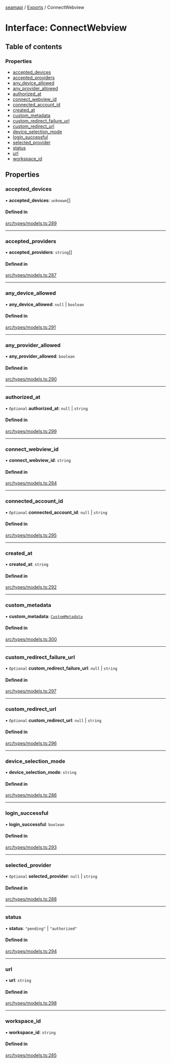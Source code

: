 [seamapi](../README.md) / [Exports](../modules.md) / ConnectWebview

# Interface: ConnectWebview

## Table of contents

### Properties

- [accepted\_devices](ConnectWebview.md#accepted_devices)
- [accepted\_providers](ConnectWebview.md#accepted_providers)
- [any\_device\_allowed](ConnectWebview.md#any_device_allowed)
- [any\_provider\_allowed](ConnectWebview.md#any_provider_allowed)
- [authorized\_at](ConnectWebview.md#authorized_at)
- [connect\_webview\_id](ConnectWebview.md#connect_webview_id)
- [connected\_account\_id](ConnectWebview.md#connected_account_id)
- [created\_at](ConnectWebview.md#created_at)
- [custom\_metadata](ConnectWebview.md#custom_metadata)
- [custom\_redirect\_failure\_url](ConnectWebview.md#custom_redirect_failure_url)
- [custom\_redirect\_url](ConnectWebview.md#custom_redirect_url)
- [device\_selection\_mode](ConnectWebview.md#device_selection_mode)
- [login\_successful](ConnectWebview.md#login_successful)
- [selected\_provider](ConnectWebview.md#selected_provider)
- [status](ConnectWebview.md#status)
- [url](ConnectWebview.md#url)
- [workspace\_id](ConnectWebview.md#workspace_id)

## Properties

### accepted\_devices

• **accepted\_devices**: `unknown`[]

#### Defined in

[src/types/models.ts:289](https://github.com/seamapi/javascript/blob/main/src/types/models.ts#L289)

___

### accepted\_providers

• **accepted\_providers**: `string`[]

#### Defined in

[src/types/models.ts:287](https://github.com/seamapi/javascript/blob/main/src/types/models.ts#L287)

___

### any\_device\_allowed

• **any\_device\_allowed**: ``null`` \| `boolean`

#### Defined in

[src/types/models.ts:291](https://github.com/seamapi/javascript/blob/main/src/types/models.ts#L291)

___

### any\_provider\_allowed

• **any\_provider\_allowed**: `boolean`

#### Defined in

[src/types/models.ts:290](https://github.com/seamapi/javascript/blob/main/src/types/models.ts#L290)

___

### authorized\_at

• `Optional` **authorized\_at**: ``null`` \| `string`

#### Defined in

[src/types/models.ts:299](https://github.com/seamapi/javascript/blob/main/src/types/models.ts#L299)

___

### connect\_webview\_id

• **connect\_webview\_id**: `string`

#### Defined in

[src/types/models.ts:284](https://github.com/seamapi/javascript/blob/main/src/types/models.ts#L284)

___

### connected\_account\_id

• `Optional` **connected\_account\_id**: ``null`` \| `string`

#### Defined in

[src/types/models.ts:295](https://github.com/seamapi/javascript/blob/main/src/types/models.ts#L295)

___

### created\_at

• **created\_at**: `string`

#### Defined in

[src/types/models.ts:292](https://github.com/seamapi/javascript/blob/main/src/types/models.ts#L292)

___

### custom\_metadata

• **custom\_metadata**: [`CustomMetadata`](../modules.md#custommetadata)

#### Defined in

[src/types/models.ts:300](https://github.com/seamapi/javascript/blob/main/src/types/models.ts#L300)

___

### custom\_redirect\_failure\_url

• `Optional` **custom\_redirect\_failure\_url**: ``null`` \| `string`

#### Defined in

[src/types/models.ts:297](https://github.com/seamapi/javascript/blob/main/src/types/models.ts#L297)

___

### custom\_redirect\_url

• `Optional` **custom\_redirect\_url**: ``null`` \| `string`

#### Defined in

[src/types/models.ts:296](https://github.com/seamapi/javascript/blob/main/src/types/models.ts#L296)

___

### device\_selection\_mode

• **device\_selection\_mode**: `string`

#### Defined in

[src/types/models.ts:286](https://github.com/seamapi/javascript/blob/main/src/types/models.ts#L286)

___

### login\_successful

• **login\_successful**: `boolean`

#### Defined in

[src/types/models.ts:293](https://github.com/seamapi/javascript/blob/main/src/types/models.ts#L293)

___

### selected\_provider

• `Optional` **selected\_provider**: ``null`` \| `string`

#### Defined in

[src/types/models.ts:288](https://github.com/seamapi/javascript/blob/main/src/types/models.ts#L288)

___

### status

• **status**: ``"pending"`` \| ``"authorized"``

#### Defined in

[src/types/models.ts:294](https://github.com/seamapi/javascript/blob/main/src/types/models.ts#L294)

___

### url

• **url**: `string`

#### Defined in

[src/types/models.ts:298](https://github.com/seamapi/javascript/blob/main/src/types/models.ts#L298)

___

### workspace\_id

• **workspace\_id**: `string`

#### Defined in

[src/types/models.ts:285](https://github.com/seamapi/javascript/blob/main/src/types/models.ts#L285)

